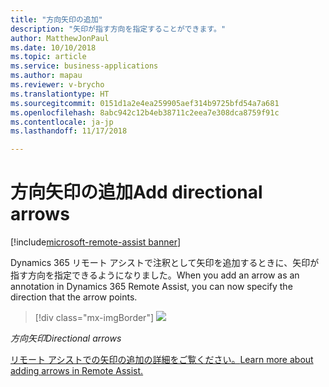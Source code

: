 ```yaml
---
title: "方向矢印の追加"
description: "矢印が指す方向を指定することができます。"
author: MatthewJonPaul
ms.date: 10/10/2018
ms.topic: article
ms.service: business-applications
ms.author: mapau
ms.reviewer: v-brycho
ms.translationtype: HT
ms.sourcegitcommit: 0151d1a2e4ea259905aef314b9725bfd54a7a681
ms.openlocfilehash: 8abc942c12b4eb38711c2eea7e308dca8759f91c
ms.contentlocale: ja-jp
ms.lasthandoff: 11/17/2018

---
```


# <a name="add-directional-arrows"></a><span data-ttu-id="267e0-103">方向矢印の追加</span><span class="sxs-lookup"><span data-stu-id="267e0-103">Add directional arrows</span></span>

[!include[microsoft-remote-assist banner](../includes/microsoft-remote-assist.md)]

<span data-ttu-id="267e0-104">Dynamics 365 リモート アシストで注釈として矢印を追加するときに、矢印が指す方向を指定できるようになりました。</span><span class="sxs-lookup"><span data-stu-id="267e0-104">When you add an arrow as an annotation in Dynamics 365 Remote Assist, you can now specify the direction that the arrow points.</span></span>

> [!div class="mx-imgBorder"]
> ![](media/d729ab4910f718be12a04ec1972c02f5.jpg)

<span data-ttu-id="267e0-105">*方向矢印*</span><span class="sxs-lookup"><span data-stu-id="267e0-105">*Directional arrows*</span></span>


[<span data-ttu-id="267e0-106">リモート アシストでの矢印の追加の詳細をご覧ください。</span><span class="sxs-lookup"><span data-stu-id="267e0-106">Learn more about adding arrows in Remote Assist.</span></span>](https://docs.microsoft.com/dynamics365/mixed-reality/remote-assist/user-guide)

